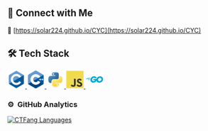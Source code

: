 ## 🚀 Connect with Me
🔗 [https://solar224.github.io/CYC](https://solar224.github.io/CYC)

</p>

## 🛠 Tech Stack
<p align="left"> 
  <a href="https://www.cprogramming.com/" target="_blank" rel="noreferrer"> 
    <img src="https://raw.githubusercontent.com/devicons/devicon/master/icons/c/c-original.svg" alt="C" width="40" height="40" /> 
  </a>
  <a href="https://www.w3schools.com/cpp/" target="_blank" rel="noreferrer">
    <img src="https://raw.githubusercontent.com/devicons/devicon/master/icons/cplusplus/cplusplus-original.svg" alt="C++" width="40" height="40" /> 
  </a>
  <a href="https://www.python.org" target="_blank" rel="noreferrer"> 
    <img src="https://raw.githubusercontent.com/devicons/devicon/master/icons/python/python-original.svg" alt="Python" width="40" height="40" /> 
  </a>
  <a href="https://developer.mozilla.org/en-US/docs/Web/JavaScript" target="_blank" rel="noreferrer"> 
    <img src="https://raw.githubusercontent.com/devicons/devicon/master/icons/javascript/javascript-original.svg" alt="JavaScript" width="40" height="40" /> 
  </a>
    <a href="https://go.dev/" target="_blank" rel="noreferrer"> 
    <img src="https://raw.githubusercontent.com/devicons/devicon/master/icons/go/go-original-wordmark.svg" alt="Go" width="40" height="40" /> 
  </a>
</p>

<h3 align="left">⚙️ &nbsp;GitHub Analytics</h3>
<p align="left">
  <a href="https://github.com/solar224">
<!--     <img height="160em" src="https://github-profile-summary-cards.vercel.app/api/cards/stats?username=solar224&theme=github_dark" alt="CTFang GitHub Statistics" /> -->
    <img height="160em" src="https://github-profile-summary-cards.vercel.app/api/cards/most-commit-language?username=solar224&theme=github_dark" alt="CTFang Languages" />
  </a>
</p>

